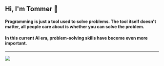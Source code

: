 ## Hi, I'm Tommer 👋

####  Programming is just a tool used to solve problems. The tool itself doesn't matter, all people care about is whether you can solve the problem.
####  In this current AI era, problem-solving skills have become even more important.

---
![](https://komarev.com/ghpvc/?username=SouirTommer&color=green)

